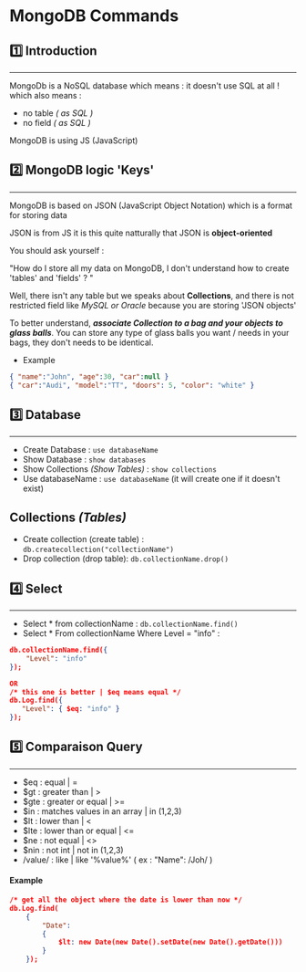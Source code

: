 # MongoDB Commands

## 1️⃣ Introduction

---

MongoDb is a NoSQL database which means : it doesn't use SQL at all ! which also means :

- no table _( as SQL )_
- no field _( as SQL )_

MongoDB is using JS (JavaScript)

## 2️⃣ MongoDB logic 'Keys'

---

MongoDB is based on JSON (JavaScript Object Notation) which is a format for storing data

JSON is from JS it is this quite natturally that JSON is **object-oriented**

You should ask yourself :

"How do I store all my data on MongoDB, I don't understand how to create 'tables' and 'fields' ? "

Well, there isn't any table but we speaks about **Collections**, and there is not restricted field like _MySQL or Oracle_ because you are storing 'JSON objects'

To better understand, **_associate Collection to a bag and your objects to glass balls_**. You can store any type of glass balls you want / needs in your bags, they don't needs to be identical.

- Example

```json
{ "name":"John", "age":30, "car":null }
{ "car":"Audi", "model":"TT", "doors": 5, "color": "white" }
```

## 3️⃣ Database

---

- Create Database : `use databaseName`
- Show Database : `show databases`
- Show Collections _(Show Tables)_ : `show collections`
- Use databaseName : `use databaseName` (it will create one if it doesn't exist)

## Collections _(Tables)_

- Create collection (create table) : `db.createcollection("collectionName")`
- Drop collection (drop table): `db.collectionName.drop()`

## 4️⃣ Select

---

- Select \* from collectionName : `db.collectionName.find()`
- Select \* From collectionName Where Level = "info" :

```json
db.collectionName.find({
    "Level": "info"
});

OR
/* this one is better | $eq means equal */
db.Log.find({
   "Level": { $eq: "info" }
});
```

## 5️⃣ Comparaison Query

---

- \$eq : equal | =
- \$gt : greater than | >
- \$gte : greater or equal | >=
- \$in : matches values in an array | in (1,2,3)
- \$lt : lower than | <
- \$lte : lower than or equal | <=
- \$ne : not equal | <>
- \$nin : not int | not in (1,2,3)
- /value/ : like | like '%value%' ( ex : "Name": /Joh/ )

#### Example

```json
/* get all the object where the date is lower than now */
db.Log.find(
    {
        "Date":
        {
            $lt: new Date(new Date().setDate(new Date().getDate()))
        }
    });

```
